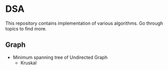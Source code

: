 # DSA

This repository contains implementation of various algorithms.
Go through topics to find more.

## Graph

* Minimum spanning tree of Undirected Graph
    * Kruskal
